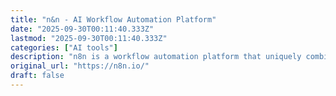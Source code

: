 ```yaml
---
title: "n&n - AI Workflow Automation Platform"
date: "2025-09-30T00:11:40.333Z"
lastmod: "2025-09-30T00:11:40.333Z"
categories: ["AI tools"]
description: "n8n is a workflow automation platform that uniquely combines AI capabilities with business process automation, giving technical teams the flexibility of code with the speed of no-code."
original_url: "https://n8n.io/"
draft: false
---
```

